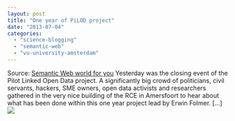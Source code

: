 ```yaml
---
layout: post
title: "One year of PiLOD project"
date: "2013-07-04"
categories: 
  - "science-blogging"
  - "semantic-web"
  - "vu-university-amsterdam"
---
```


Source: [Semantic Web world for you](http://semweb4u.wordpress.com/feed/) Yesterday was the closing event of the Pilot Linked Open Data project. A significantly big crowd of politicians, civil servants, hackers, SME owners, open data activists and researchers gathered in the very nice building of the RCE in Amersfoort to hear about what has been done within this one year project lead by Erwin Folmer. \[…\]![](http://stats.wordpress.com/b.gif?host=semweb4u.wordpress.com&blog=18410093&post=566&subd=semweb4u&ref=&feed=1)
